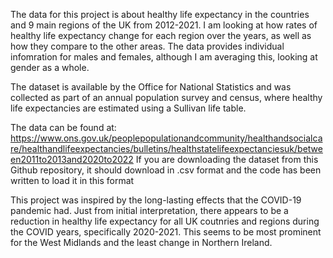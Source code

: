 The data for this project is about healthy life expectancy in the countries and 9 main regions of the UK from 2012-2021. I am looking at how rates of healthy life expectancy change for each region over the years, as well as how they compare to the other areas. The data provides individual infomration for males and females, although I am averaging this, looking at gender as a whole.

The dataset is available by the Office for National Statistics and was collected as part of an annual population survey and census, where healthy life expectancies are estimated using a Sullivan life table.

The data can be found at: <https://www.ons.gov.uk/peoplepopulationandcommunity/healthandsocialcare/healthandlifeexpectancies/bulletins/healthstatelifeexpectanciesuk/between2011to2013and2020to2022>
If you are downloading the dataset from this Github repository, it should download in .csv format and the code has been written to load it in this format

This project was inspired by the long-lasting effects that the COVID-19 pandemic had. Just from initial interpretation, there appears to be a reduction in healthy life expectancy for all UK coutnries and regions during the COVID years, specifically 2020-2021. This seems to be most prominent for the West Midlands and the least change in Northern Ireland.

